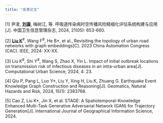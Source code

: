 ```yaml
---
title: "发表论文"
---
```


[1] 尹凌, <u><b>刘康</b></u>, 梅树江, 等. 呼吸道传染病时空传播风险精细化评估系统构建与应用[J]. 中国卫生信息管理杂志, 2024, 21(05): 653-660.

[2] <u><b>Liu K</b></u><sup>#</sup>, Wang F<sup>#</sup>, He B*, et al., Revisiting the topology of urban road networks with graph embeddings[C]. 2023 China Automation Congress (CAC). IEEE, 2024: XX-XX.

[3] Liu K<sup>#</sup>, Shi Y<sup>#</sup>, Wang S, Zhao X, Yin L. Impact of initial outbreak locations on transmission risk of infectious diseases in an intra-urban area[J]. Computational Urban Science, 2024, 4: 23.

[4] Qiu P, Pang L, Luo Y*, Liu Y, Xing H, Liu K, Zhuang G. Earthquake Event Knowledge Graph Construction and Reasoning[J]. Geomatics, Natural Hazards and Risk, 2024, 15(1): 2383768.

[5] Cao Z, Liu K*, Jin X, et al. STAGE: A Spatiotemporal-Knowledge Enhanced Multi-Task Generative Adversarial Network (GAN) for Trajectory Generation[J]. International Journal of Geographical Information Science, 2024.
